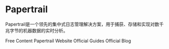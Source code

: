 # Papertrail

Papertrail是一个领先的集中式日志管理解决方案，用于捕获、存储和实现对数千兆字节的机器数据的实时分析。

<ResourceGroupTitle>Free Content</ResourceGroupTitle>
<BadgeLink colorScheme='blue' badgeText='Official Website' href='https://www.papertrail.com/'>Papertrail Website</BadgeLink>
<BadgeLink colorScheme='blue' badgeText='Read' href='https://www.papertrail.com/solution/guides/'>Official Guides</BadgeLink>
<BadgeLink colorScheme='blue' badgeText='Read' href='https://www.papertrail.com/blog/'>Official Blog</BadgeLink>

